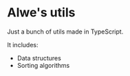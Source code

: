 # Alwe's utils

Just a bunch of utils made in TypeScript.

It includes:

- Data structures
- Sorting algorithms
